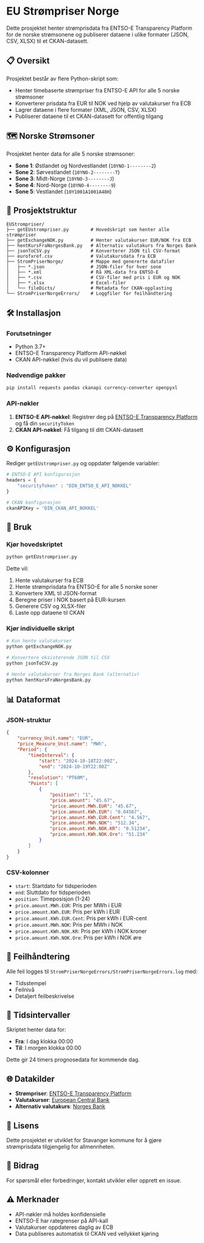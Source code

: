 # EU Strømpriser Norge

Dette prosjektet henter strømprisdata fra ENTSO-E Transparency Platform for de norske strømsonene og publiserer dataene i ulike formater (JSON, CSV, XLSX) til et CKAN-datasett.

## 📋 Oversikt

Prosjektet består av flere Python-skript som:
- Henter timebaserte strømpriser fra ENTSO-E API for alle 5 norske strømsoner
- Konverterer prisdata fra EUR til NOK ved hjelp av valutakurser fra ECB
- Lagrer dataene i flere formater (XML, JSON, CSV, XLSX)
- Publiserer dataene til et CKAN-datasett for offentlig tilgang

## 🗺️ Norske Strømsoner

Prosjektet henter data for alle 5 norske strømsoner:

- **Sone 1**: Østlandet og Nordvestlandet (`10YNO-1--------2`)
- **Sone 2**: Sørvestlandet (`10YNO-2--------T`) 
- **Sone 3**: Midt-Norge (`10YNO-3--------J`)
- **Sone 4**: Nord-Norge (`10YNO-4--------9`)
- **Sone 5**: Vestlandet (`10Y1001A1001A48H`)

## 📁 Prosjektstruktur

```
EUStrompriser/
├── getEUstrompriser.py        # Hovedskript som henter alle strømpriser
├── getExchangeNOK.py          # Henter valutakurser EUR/NOK fra ECB
├── hentKursFraNorgesBank.py   # Alternativ valutakurs fra Norges Bank
├── jsonToCSV.py               # Konverterer JSON til CSV-format
├── eurofxref.csv              # Valutakursdata fra ECB
├── StromPriserNorge/          # Mappe med genererte datafiler
│   ├── *.json                 # JSON-filer for hver sone
│   ├── *.xml                  # Rå XML-data fra ENTSO-E
│   ├── *.csv                  # CSV-filer med pris i EUR og NOK
│   ├── *.xlsx                 # Excel-filer
│   └── fileDicts/             # Metadata for CKAN-opplasting
└── StromPriserNorgeErrors/    # Loggfiler for feilhåndtering
```

## 🛠️ Installasjon

### Forutsetninger

- Python 3.7+
- ENTSO-E Transparency Platform API-nøkkel
- CKAN API-nøkkel (hvis du vil publisere data)

### Nødvendige pakker

```bash
pip install requests pandas ckanapi currency-converter openpyxl
```

### API-nøkler

1. **ENTSO-E API-nøkkel**: Registrer deg på [ENTSO-E Transparency Platform](https://transparency.entsoe.eu/) og få din `securityToken`
2. **CKAN API-nøkkel**: Få tilgang til ditt CKAN-datasett

## ⚙️ Konfigurasjon

Rediger `getEUstrompriser.py` og oppdater følgende variabler:

```python
# ENTSO-E API konfigurasjon
headers = {
    "securityToken" : "DIN_ENTSO_E_API_NOKKEL"
}

# CKAN konfigurasjon  
ckanAPIKey = 'DIN_CKAN_API_NOKKEL'
```

## 🚀 Bruk

### Kjør hovedskriptet

```bash
python getEUstrompriser.py
```

Dette vil:
1. Hente valutakurser fra ECB
2. Hente strømprisdata fra ENTSO-E for alle 5 norske soner
3. Konvertere XML til JSON-format
4. Beregne priser i NOK basert på EUR-kursen
5. Generere CSV og XLSX-filer
6. Laste opp dataene til CKAN

### Kjør individuelle skript

```bash
# Kun hente valutakurser
python getExchangeNOK.py

# Konvertere eksisterende JSON til CSV
python jsonToCSV.py

# Hente valutakurser fra Norges Bank (alternativ)
python hentKursFraNorgesBank.py
```

## 📊 Dataformat

### JSON-struktur

```json
{
    "currency_Unit.name": "EUR",
    "price_Measure_Unit.name": "MWh",
    "Period": {
        "timeInterval": {
            "start": "2024-10-18T22:00Z",
            "end": "2024-10-19T22:00Z"
        },
        "resolution": "PT60M",
        "Points": [
            {
                "position": "1",
                "price.amount": "45.67",
                "price.amount.MWh.EUR": "45.67",
                "price.amount.KWh.EUR": "0.04567",
                "price.amount.KWh.EUR.Cent": "4.567",
                "price.amount.MWh.NOK": "512.34",
                "price.amount.KWh.NOK.KR": "0.51234",
                "price.amount.KWh.NOK.Ore": "51.234"
            }
        ]
    }
}
```

### CSV-kolonner

- `start`: Startdato for tidsperioden
- `end`: Sluttdato for tidsperioden  
- `position`: Timeposisjon (1-24)
- `price.amount.MWh.EUR`: Pris per MWh i EUR
- `price.amount.KWh.EUR`: Pris per kWh i EUR
- `price.amount.KWh.EUR.Cent`: Pris per kWh i EUR-cent
- `price.amount.MWh.NOK`: Pris per MWh i NOK
- `price.amount.KWh.NOK.KR`: Pris per kWh i NOK kroner
- `price.amount.KWh.NOK.Ore`: Pris per kWh i NOK øre

## 🔧 Feilhåndtering

Alle feil logges til `StromPriserNorgeErrors/StromPriserNorgeErrors.log` med:
- Tidsstempel
- Feilnivå
- Detaljert feilbeskrivelse

## 📅 Tidsintervaller

Skriptet henter data for:
- **Fra**: I dag klokka 00:00
- **Til**: I morgen klokka 00:00

Dette gir 24 timers prognosedata for kommende dag.

## 🌐 Datakilder

- **Strømpriser**: [ENTSO-E Transparency Platform](https://transparency.entsoe.eu/)
- **Valutakurser**: [European Central Bank](https://www.ecb.europa.eu/stats/eurofxref/)
- **Alternativ valutakurs**: [Norges Bank](https://data.norges-bank.no/)

## 📄 Lisens

Dette prosjektet er utviklet for Stavanger kommune for å gjøre strømprisdata tilgjengelig for allmennheten.

## 🤝 Bidrag

For spørsmål eller forbedringer, kontakt utvikler eller opprett en issue.

## ⚠️ Merknader

- API-nøkler må holdes konfidensielle
- ENTSO-E har rategrenser på API-kall
- Valutakurser oppdateres daglig av ECB
- Data publiseres automatisk til CKAN ved vellykket kjøring
